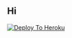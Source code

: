 ## Hi

[![Deploy To Heroku](https://www.herokucdn.com/deploy/button.svg)](https://heroku.com/deploy?template=https://github.com/Sunnyji7256/txt_leech)
